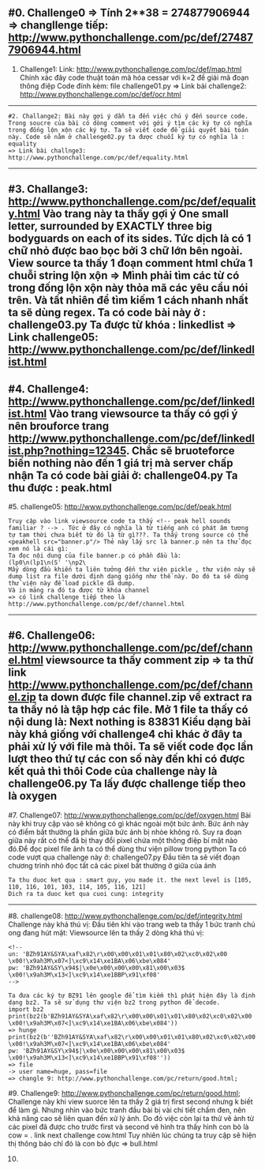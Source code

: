 #0. Challenge0 => Tính 2**38 = 274877906944 => changllenge tiếp:
http://www.pythonchallenge.com/pc/def/274877906944.html
---------------------------------------------------------------------
1. Challenge1: Link: http://www.pythonchallenge.com/pc/def/map.html
	Chính xác đây code thuật toán mã hóa cessar với k=2 để giải mã đoạn thông điệp
	Code đính kèm: file challenge01.py
	=> Link bài challenge2:  http://www.pythonchallenge.com/pc/def/ocr.html
---------------------------------------------------------------------
	#2. Challange2: Bài này gợi ý dẫn ta đến việc chú ý đến source code. Trong soucre của bài có dòng comment với gới ý tìm các ký tự có nghĩa trong đống lộn xộn các ký tự. Ta sẽ viết code để giải quyết bài toán này. Code sẽ nằm ở challenge02.py ta được chuỗi ký tự có nghĩa là : equality
	=> Link bài challnge3: http://www.pythonchallenge.com/pc/def/equality.html
---------------------------------------------------------------------
#3. Challange3: http://www.pythonchallenge.com/pc/def/equality.html
	Vào trang này ta thấy gợi ý One small letter, surrounded by EXACTLY three big bodyguards on each of its sides.
	Tức dịch là có 1 chữ nhỏ được bao bọc bởi 3 chữ lớn bên ngoài. View source ta thấy 1 đoạn comment html chứa 1 chuỗi string lộn xộn => Mình phải tìm các từ có trong đống lộn xộn này thỏa mã các yêu cầu nói trên. Và tất nhiên để tìm kiếm 1 cách nhanh nhất ta sẽ dùng regex.
	Ta có code bài này ở : challenge03.py
	Ta được từ khóa : linkedlist
	=> Link challenge05: http://www.pythonchallenge.com/pc/def/linkedlist.html
---------------------------------------------------------------------
#4. Challenge4: http://www.pythonchallenge.com/pc/def/linkedlist.html
	Vào trang viewsource ta thấy có gợi ý nên brouforce trang http://www.pythonchallenge.com/pc/def/linkedlist.php?nothing=12345. Chắc sẽ bruoteforce biến nothing nào đến 1 giá trị mà server chấp nhận
	Ta có code bài giải ở: challenge04.py Ta thu được : peak.html
---------------------------------------------------------------------
#5. challenge05: http://www.pythonchallenge.com/pc/def/peak.html

	Truy cập vào link viewsource code ta thấy <!-- peak hell sounds familiar ? --> . Tức ở đây có nghĩa là từ tiếng anh có phát âm tương tự tạm thời chưa biết từ đó là từ gì???. Ta thấy trong source có thẻ <peakhell src="banner.p"/> Thẻ này lấy src là banner.p nên ta thử đọc xem nó là cái gì:
	Ta đọc nội dung của file banner.p có phần đầu là:
	(lp0\n(lp1\n(S' '\np2\
	Mấy dòng đầu khiến ta liên tưởng đến thư viện pickle , thư viện này sẽ dump list ra file dưới định dạng giống như thế này. Do đó ta sẽ dùng thử viện này để load pickle đã dump.
	Và in mảng ra đó ta được từ khóa channel
	=> có link challenge tiếp theo là http://www.pythonchallenge.com/pc/def/channel.html
---------------------------------------------------------------------

#6. Challenge06: http://www.pythonchallenge.com/pc/def/channel.html
	viewsource ta thấy comment zip => ta thử link http://www.pythonchallenge.com/pc/def/channel.zip ta down được file channel.zip về extract ra ta thấy nó là tập hợp các file. Mở 1 file ta thấy có nội dung là:
	Next nothing is 83831
	Kiểu dạng bài này khá giống với challenge4 chỉ khác ở đây ta phải xử lý với file mà thôi. Ta sẽ viết code đọc lần lượt theo thứ tự các con số này đến khi có được kết quả thì thôi
	Code của challenge này là challenge06.py
	Ta lấy được challenge tiếp theo là  oxygen
---------------------------------------------------------------------

#7. Challenge07: http://www.pythonchallenge.com/pc/def/oxygen.html
	Bài này khi truy cập vào sẽ không có gì khác ngoài một bức ảnh. Bức ảnh này có điểm bất thường là phần giữa bức ảnh bị nhòe không rõ. Suy ra đoạn giữa này rất có thể đã bị thay đổi pixel chứa một thông điệp bí mật nào đó.Để đọc pixel file ảnh ta có thể dùng thư viện pillow trong python
	Ta có code vượt qua challenge này ở: challenge07.py
	Đầu tiên ta sẽ viết đoạn chương trình nhỏ đọc tất cả các pixel bất thường ở giữa của ảnh

	Ta thu duoc ket qua : smart guy, you made it. the next level is [105, 110, 116, 101, 103, 114, 105, 116, 121]
	Dich ra ta duoc ket qua cuoi cung: integrity


---------------------------------------------------------------------
#8. challenge08: http://www.pythonchallenge.com/pc/def/integrity.html
	Challenge này khá thú vị: Đầu tiên khi vào trang web ta thấy 1 bức tranh chú ong đang hút mật:
	Viewsource lên ta thấy 2 dòng khá thú vị:

	<!--
	un: 'BZh91AY&SYA\xaf\x82\r\x00\x00\x01\x01\x80\x02\xc0\x02\x00 \x00!\x9ah3M\x07<]\xc9\x14\xe1BA\x06\xbe\x084'
	pw: 'BZh91AY&SY\x94$|\x0e\x00\x00\x00\x81\x00\x03$ \x00!\x9ah3M\x13<]\xc9\x14\xe1BBP\x91\xf08'
	-->

	Ta đưa các ký tự BZ91 lên google để tìm kiếm thì phát hiện đây là định dạng bz2. Ta sẽ sử dụng thư viện bz2 trong python để decode. 
	import bz2
	print(bz2(b'BZh91AY&SYA\xaf\x82\r\x00\x00\x01\x01\x80\x02\xc0\x02\x00 \x00!\x9ah3M\x07<]\xc9\x14\xe1BA\x06\xbe\x084'))
	=> hunge
	print(bz2(b''BZh91AY&SYA\xaf\x82\r\x00\x00\x01\x01\x80\x02\xc0\x02\x00 \x00!\x9ah3M\x07<]\xc9\x14\xe1BA\x06\xbe\x084'
	pw: 'BZh91AY&SY\x94$|\x0e\x00\x00\x00\x81\x00\x03$ \x00!\x9ah3M\x13<]\xc9\x14\xe1BBP\x91\xf08''))
	=> file
	-> user name=huge, pass=file
	=> changle 9: http://www.pythonchallenge.com/pc/return/good.html;

#9. Challenge9: http://www.pythonchallenge.com/pc/return/good.html;
	Challenge này khi view suorce lên ta thấy 2 giá trị first second nhưng k biết để làm gì. Nhưng nhìn vào bức tranh đầu bài bị vài chi tiết chấm đen, nên khả năng cao sẽ liên quan đến xử lý ảnh. Do đó việc còn lại ta thử vẽ ảnh từ các pixel đã được cho trước first và second
	vẽ hình tra thấy hình con bò là cow = . link next challenge cow.html
	Tuy nhiên lúc chúng ta truy cập sẽ hiện thị thông báo chỉ đó là con bò đực => bull.html

10. 